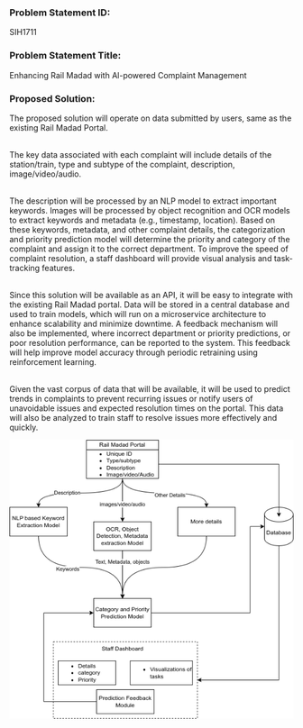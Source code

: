 ### Problem Statement ID: 
SIH1711

### Problem Statement Title: 
Enhancing Rail Madad with Al-powered Complaint Management

### Proposed Solution:

The proposed solution will operate on data submitted by users, same as the existing Rail Madad Portal.​
<br></br>

The key data associated with each complaint will include details of the station/train, type and subtype of the complaint, description, image/video/audio.​
<br></br>

The description will be processed by an NLP model to extract important keywords. Images will be processed by object recognition and OCR models to extract keywords and metadata (e.g., timestamp, location). Based on these keywords, metadata, and other complaint details, the categorization and priority prediction model will determine the priority and category of the complaint and assign it to the correct department. To improve the speed of complaint resolution, a staff dashboard will provide visual analysis and task-tracking features.​
<br></br>

Since this solution will be available as an API, it will be easy to integrate with the existing Rail Madad portal. Data will be stored in a central database and used to train models, which will run on a microservice architecture to enhance scalability and minimize downtime. A feedback mechanism will also be implemented, where incorrect department or priority predictions, or poor resolution performance, can be reported to the system. This feedback will help improve model accuracy through periodic retraining using reinforcement learning.​
<br></br>

Given the vast corpus of data that will be available, it will be used to predict trends in complaints to prevent recurring issues or notify users of unavoidable issues and expected resolution times on the portal. This data will also be analyzed to train staff to resolve issues more effectively and quickly.​

​![Workflow](./assets/img/SIH_R01.png)


